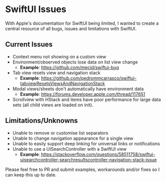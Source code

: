 # SwiftUI Issues
With Apple's documentation for SwiftUI being limited, I wanted to create a central resource of all bugs, issues and limitations with SwiftUI.

## Current Issues
- Context menu not showing on a custom view
- Environment/observed objects lose data on list view change
  - **Example**: https://github.com/mecid/swiftui-bug
- Tab view resets view and navigation stack
  - **Example**: https://github.com/pedrommcarrasco/swiftui-tabviewResetsViewsAndNavigationStack
- Modal views/sheets don't automatically have environment data
  - **Example**: https://forums.developer.apple.com/thread/117651
- Scrollview with HStack and items have poor performance for large data sets (all child views are loaded on init).

## Limitations/Unknowns
- Unable to remove or customise list separators
- Unable to change navigation appearance for a single view
- Unable to easily support deep linking for universal links or notifications
- Unable to use a UISearchController with a SwiftUI view
  - **Example**: https://stackoverflow.com/questions/58511758/swiftui-uisearchcontroller-searchresultscontroller-navigation-stack-issue

Please feel free to PR and submit examples, workarounds and/or fixes so I can keep this up to date.